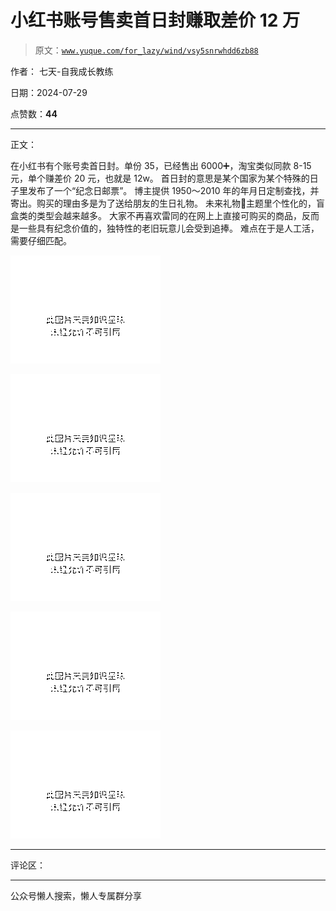 # 小红书账号售卖首日封赚取差价 12 万

> 原文：[`www.yuque.com/for_lazy/wind/vsy5snrwhdd6zb88`](https://www.yuque.com/for_lazy/wind/vsy5snrwhdd6zb88)

作者： 七天-自我成长教练

日期：2024-07-29

点赞数：**44**

* * *

正文：

在小红书有个账号卖首日封。单份 35，已经售出 6000➕，淘宝类似同款 8-15 元，单个赚差价 20 元，也就是 12w。
首日封的意思是某个国家为某个特殊的日子里发布了一个“纪念日邮票”。
博主提供 1950～2010 年的年月日定制查找，并寄出。购买的理由多是为了送给朋友的生日礼物。 未来礼物🎁主题里个性化的，盲盒类的类型会越来越多。
大家不再喜欢雷同的在网上上直接可购买的商品，反而是一些具有纪念价值的，独特性的老旧玩意儿会受到追捧。 难点在于是人工活，需要仔细匹配。

![](img/5653be6cb88ae540c87378339f18edb6.png "None")

![](img/f7c387ac81fddfcf30c026b72a2c77e6.png "None")

![](img/0a0099a1bf5375c31c6e90023477b6b6.png "None")

![](img/c562182851e05ae7de3695ee13220758.png "None")

![](img/e4c0c12022ab1c44dc6b06911631c72c.png "None")

* * *

评论区：

* * *

公众号懒人搜索，懒人专属群分享